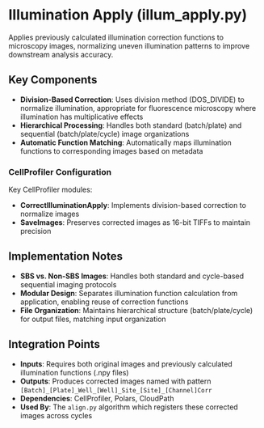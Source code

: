# Illumination Apply (illum_apply.py)

Applies previously calculated illumination correction functions to microscopy images, normalizing uneven illumination patterns to improve downstream analysis accuracy.

## Key Components

- **Division-Based Correction**: Uses division method (DOS_DIVIDE) to normalize illumination, appropriate for fluorescence microscopy where illumination has multiplicative effects
- **Hierarchical Processing**: Handles both standard (batch/plate) and sequential (batch/plate/cycle) image organizations
- **Automatic Function Matching**: Automatically maps illumination functions to corresponding images based on metadata

### CellProfiler Configuration

Key CellProfiler modules:

- **CorrectIlluminationApply**: Implements division-based correction to normalize images
- **SaveImages**: Preserves corrected images as 16-bit TIFFs to maintain precision

## Implementation Notes

- **SBS vs. Non-SBS Images**: Handles both standard and cycle-based sequential imaging protocols
- **Modular Design**: Separates illumination function calculation from application, enabling reuse of correction functions
- **File Organization**: Maintains hierarchical structure (batch/plate/cycle) for output files, matching input organization

## Integration Points

- **Inputs**: Requires both original images and previously calculated illumination functions (.npy files)
- **Outputs**: Produces corrected images named with pattern `[Batch]_[Plate]_Well_[Well]_Site_[Site]_[Channel]Corr`
- **Dependencies**: CellProfiler, Polars, CloudPath
- **Used By**: The `align.py` algorithm which registers these corrected images across cycles
